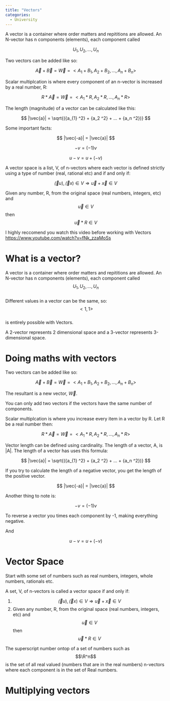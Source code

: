 ```yaml
---
title: "Vectors"
categories:
  - University
---
```

A vector is a container where order matters and repititions are allowed.
An N-vector has n components (elements), each component called

$$U_1, U_2, ... , U_n$$

Two vectors can be added like so:

$$ \vec{A} + \vec{B} = \vec{W} = <A_1 + B_1, A_2 + B_2, ... , A_n + B_n>$$

Scalar multiplcation is where every component of an n-vector is increased by a real number, R:

$$ R * \vec{A} = \vec{W} = <A_1 * R, A_2 * R, ... , A_n * R>$$

The length (magnitude) of a vector can be calculated like this:

$$ |\vec{a}| = \sqrt{({a_{1}  ^2} + {a_2  ^2} + ... + {a_n  ^2})} $$

Some important facts:

$$ |\vec{-a}| = |\vec{a}| $$

$$ -v = (-1)v$$

$$u-v = u + (-v)$$

A vector space is a list, V, of n-vectors where each vector is defined strictly using a type of number (real, rational etc) and if and only if:

$$\vec(u), \vec(x) \in V \Rightarrow \vec{u} + \vec{x} \in V $$

Given any number, R, from the original space (real numbers, integers, etc) and $$\vec{u} \in V$$ then $$\vec{u} * R \in V$$


I highly reccomend you watch this video before working with Vectors
https://www.youtube.com/watch?v=fNk_zzaMoSs

# What is a vector?
A vector is a container where order matters and repititions are allowed.
An N-vector has n components (elements), each component called <br>
$$U_1, U_2, ... , U_n$$ <br>
Different values in a vector can be the same, so: <br>
$$<1, 1>$$ <br>
is entirely possible with Vectors.

A 2-vector represents 2 dimensional space and a 3-vector represents 3-dimensional space.

# Doing maths with vectors

Two vectors can be added like so:

$$ \vec{A} + \vec{B} = \vec{W} = <A_1 + B_1, A_2 + B_2, ... , A_n + B_n>$$

The resultant is a new vector, $\vec{W}$.

You can only add two vectors if the vectors have the same number of components.

Scalar multiplcation is where you increase every item in a vector by R.
Let R be a real number then:

$$ R * \vec{A} = \vec{W} = <A_1 * R, A_2 * R, ... , A_n * R>$$

Vector length can be defined using cardinality. The length of a vector, A, is |A|. 
The length of a vector has uses this formula:

$$ |\vec{a}| = \sqrt{({a_{1}  ^2} + {a_2  ^2} + ... + {a_n  ^2})} $$

If you try to calculate the length of a negative vector, you get the length of the positive vector.

$$ |\vec{-a}| = |\vec{a}| $$

Another thing to note is:

$$ -v = (-1)v$$

To reverse a vector you times each component by -1, making everything negative.

And

$$u-v = u + (-v)$$

# Vector Space

Start with some set of numbers such as real numbers, integers, whole numbers, rationals etc.

A set, V, of n-vectors is called a vector space if and only if:

1. $$\vec(u), \vec(x) \in V \Rightarrow \vec{u} + \vec{x} \in V $$
2. Given any number, R, from the original space (real numbers, integers, etc) and $$\vec{u} \in V$$ then $$\vec{u} * R \in V$$

The superscript number ontop of a set of numbers such as $$\R^n$$ is the set of all real valued (numbers that are in the real numbers) n-vectors where each component is in the set of Real numbers.

# Multiplying vectors
